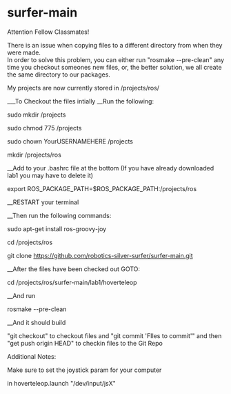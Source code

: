 surfer-main
===========


Attention Fellow Classmates! 

There is an issue when copying files to a different directory from when they were made.  
In order to solve this problem, you can either run "rosmake --pre-clean"  any time you checkout someones new files, or, the better solution, we all create the same directory to our packages.  

My projects are now currently stored in /projects/ros/

___To Checkout the files intially
__Run the following:
 
sudo mkdir /projects

sudo chmod 775 /projects

sudo chown YourUSERNAMEHERE /projects

mkdir /projects/ros

__Add to your .bashrc file at the bottom (If you have already downloaded lab1 you may have to delete it) 

export ROS_PACKAGE_PATH=$ROS_PACKAGE_PATH:/projects/ros 

__RESTART your terminal 

__Then run the following commands: 

sudo apt-get install ros-groovy-joy

cd /projects/ros

git clone https://github.com/robotics-silver-surfer/surfer-main.git

__After the files have been checked out GOTO: 

cd /projects/ros/surfer-main/lab1/hoverteleop

__And run 

rosmake --pre-clean

__And it should build


"git checkout" to checkout files
and 
"git commit 'FIles to commit'" and then "get push origin HEAD" to checkin files to the Git Repo 

Additional Notes: 

Make sure to set the joystick param for your computer

in hoverteleop.launch  "/dev/input/jsX"
